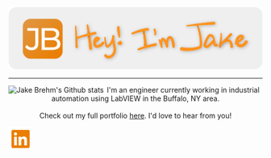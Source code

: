 <p align="center">
    <br>
    <img src="https://github.com/jakebrehm/jakebrehm/blob/master/img/banner.png" alt="Jake Brehm's Banner"/>
    <!-- <img src="https://github.com/jakebrehm/jakebrehm/blob/master/img/logo.png" width="100" alt="Personal Portfolio Logo"/> -->
</p>

<!-- <h1 align="center">Hey, I'm Jake 👋🏻</h1> -->

---

<img src="https://github-readme-stats.vercel.app/api?username=jakebrehm&count_private=true&hide_title=true&show_icons=true&title_color=EA7E02&bg_color=EFEFEF&icon_color=EA7E02" align="left" alt="Jake Brehm's Github stats"/>

<p align="center">I'm an engineer currently working in industrial automation using LabVIEW in the Buffalo, NY area.<br><br>Check out my full portfolio <a href="https://jakebrehm.com/">here</a>. I'd love to hear from you!</p>

<img src="https://github.com/jakebrehm/jakebrehm/blob/master/img/linkedin.svg" alt="Jake Brehm's LinkedIn"/>

[LinkedIn]: https://www.linkedin.com/in/jacobbrehm/